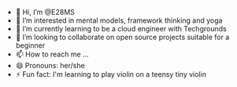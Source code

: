 - 👋 Hi, I’m @E28MS
- 👀 I’m interested in mental models, framework thinking and yoga
- 🌱 I’m currently learning to be a cloud engineer with Techgrounds
- 💞️ I’m looking to collaborate on open source projects suitable for a beginner
- 📫 How to reach me ...
- 😄 Pronouns: her/she
- ⚡ Fun fact: I'm learning to play violin on a teensy tiny violin

<!---
E28MS/E28MS is a ✨ special ✨ repository because its `README.md` (this file) appears on your GitHub profile.
You can click the Preview link to take a look at your changes.
--->

